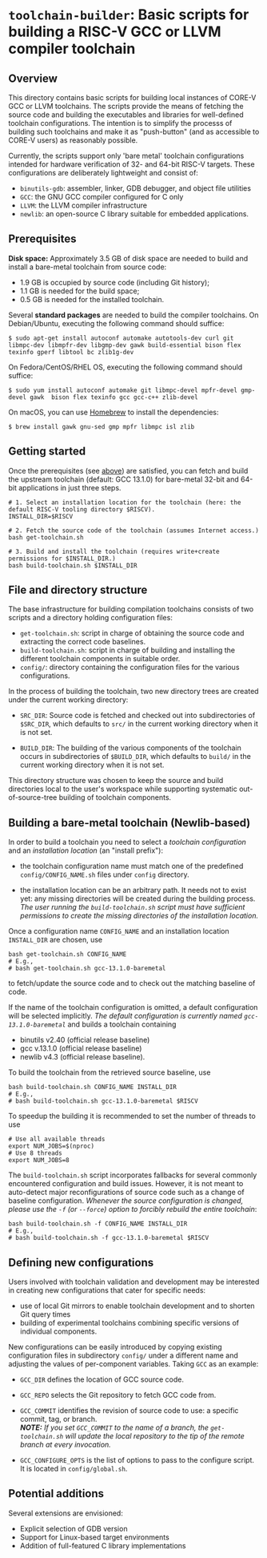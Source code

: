# `toolchain-builder`: Basic scripts for building a RISC-V GCC or LLVM compiler toolchain

## Overview

This directory contains basic scripts for building local instances of CORE-V GCC or LLVM toolchains.
The scripts provide the means of fetching the source code and building the executables
and libraries for well-defined toolchain configurations.  The intention is to
simplify the processs of building such toolchains and make it as "push-button"
(and as accessible to CORE-V users) as reasonably possible.

Currently, the scripts support only 'bare metal' toolchain configurations
intended for hardware verification of 32- and 64-bit RISC-V targets.
These configurations are deliberately lightweight and consist of:

* `binutils-gdb`: assembler, linker, GDB debugger, and object file utilities
* `GCC`: the GNU GCC compiler configured for C only
* `LLVM`: the LLVM compiler infrastructure
* `newlib`: an open-source C library suitable for embedded applications.

## Prerequisites

**Disk space:** Approximately 3.5 GB of disk space are needed to build and install a bare-metal toolchain
from source code:

 * 1.9 GB is occupied by source code (including Git history);
 * 1.1 GB is needed for the build space;
 * 0.5 GB is needed for the installed toolchain.

Several **standard packages** are needed to build the compiler
toolchains.  On Debian/Ubuntu, executing the following command should suffice:

    $ sudo apt-get install autoconf automake autotools-dev curl git libmpc-dev libmpfr-dev libgmp-dev gawk build-essential bison flex texinfo gperf libtool bc zlib1g-dev

On Fedora/CentOS/RHEL OS, executing the following command should suffice:

    $ sudo yum install autoconf automake git libmpc-devel mpfr-devel gmp-devel gawk  bison flex texinfo gcc gcc-c++ zlib-devel

On macOS, you can use [Homebrew](http://brew.sh) to install the dependencies:

    $ brew install gawk gnu-sed gmp mpfr libmpc isl zlib

## Getting started

Once the prerequisites (see [above](#prerequisites)) are satisfied, you can fetch and build the
upstream toolchain (default: GCC 13.1.0) for bare-metal 32-bit and 64-bit applications in just three steps.

    # 1. Select an installation location for the toolchain (here: the default RISC-V tooling directory $RISCV).
    INSTALL_DIR=$RISCV

    # 2. Fetch the source code of the toolchain (assumes Internet access.)
    bash get-toolchain.sh

    # 3. Build and install the toolchain (requires write+create permissions for $INSTALL_DIR.)
    bash build-toolchain.sh $INSTALL_DIR

## File and directory structure

The base infrastructure for building compilation toolchains consists of two scripts
and a directory holding configuration files:

 * `get-toolchain.sh`: script in charge of obtaining the source code and
extracting the correct code baselines.
 * `build-toolchain.sh`: script in charge of building and installing the
different toolchain components in suitable order.
 * `config/`: directory containing the configuration files for the various configurations.

In the process of building the toolchain, two new directory trees are created
under the current working directory:

 * `SRC_DIR`: Source code is fetched and checked out into subdirectories of `$SRC_DIR`, which
 defaults to `src/` in the current working directory when it is not set.

 * `BUILD_DIR`: The building of the various components of the toolchain occurs in subdirectories
 of `$BUILD_DIR`, which defaults to `build/` in the current working directory when it is not set.

This directory structure was chosen to keep the source and build directories
local to the user's workspace while supporting systematic out-of-source-tree
building of toolchain components.

## Building a bare-metal toolchain (Newlib-based)

In order to build a toolchain you need to select a _toolchain configuration_ and
an _installation location_ (an "install prefix"):

 * the toolchain configuration name must match one of the predefined `config/CONFIG_NAME.sh`
files under `config` directory.

 * the installation location can be an arbitrary path.  It needs not to exist
yet: any missing directories will be created during the building process. _The user running the
`build-toolchain.sh` script must have sufficient permissions to create the
missing directories of the installation location._

Once a configuration name `CONFIG_NAME` and an installation
location `INSTALL_DIR` are chosen, use

    bash get-toolchain.sh CONFIG_NAME
    # E.g.,
    # bash get-toolchain.sh gcc-13.1.0-baremetal

to fetch/update the source code and to check out the matching baseline of code.

If the name of the toolchain configuration is omitted, a default configuration
will be selected implicitly.  _The default configuration is currently named
`gcc-13.1.0-baremetal`_ and builds a toolchain containing

 * binutils v2.40 (official release baseline)
 * gcc v.13.1.0 (official release baseline)
 * newlib v4.3 (official release baseline).

To build the toolchain from the retrieved source baseline, use

    bash build-toolchain.sh CONFIG_NAME INSTALL_DIR
    # E.g.,
    # bash build-toolchain.sh gcc-13.1.0-baremetal $RISCV

To speedup the building it is recommended to set the number of threads to use

    # Use all available threads
    export NUM_JOBS=$(nproc)
    # Use 8 threads
    export NUM_JOBS=8

The `build-toolchain.sh` script incorporates fallbacks for several commonly encountered configuration and
build issues. However, it is not meant to auto-detect major reconfigurations of source
code such as a change of baseline configuration.  _Whenever the source
configuration is changed, please use the `-f` (or `--force`)
option to forcibly rebuild the entire toolchain_:

    bash build-toolchain.sh -f CONFIG_NAME INSTALL_DIR
    # E.g.,
    # bash build-toolchain.sh -f gcc-13.1.0-baremetal $RISCV

## Defining new configurations

Users involved with toolchain validation and development may be interested in
creating new configurations that cater for specific needs:

 * use of local Git mirrors to enable toolchain development and to shorten
   Git query times
 * building of experimental toolchains combining specific versions of individual
   components.

New configurations can be easily introduced by copying existing
configuration files in subdirectory `config/` under a different name and
adjusting the values of per-component variables.  Taking `GCC` as an example:

 * `GCC_DIR` defines the location of GCC source code.
 * `GCC_REPO` selects the Git repository to fetch GCC code from.
 * `GCC_COMMIT` identifies the revision of source code to use: a specific commit,
   tag, or branch. \
   _**NOTE:** If you set `GCC_COMMIT` to the name of a branch, the
   `get-toolchain.sh` will update the local repository to the tip of the remote
   branch at every invocation._

 * `GCC_CONFIGURE_OPTS` is the list of options to pass to the configure script. 
   It is located in `config/global.sh`.

## Potential additions

Several extensions are envisioned:

* Explicit selection of GDB version
* Support for Linux-based target environments
* Addition of full-featured C library implementations
